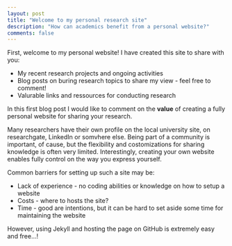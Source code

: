 ```yaml
---
layout: post
title: "Welcome to my personal research site"
description: "How can academics benefit from a personal website?"
comments: false
---
```


First, welcome to my personal website! I have created this site to share with you:

* My recent research projects and ongoing activities
* Blog posts on buring research topics to share my view - feel free to comment!
* Valurable links and ressources for conducting research

In this first blog post I would like to comment on the **value** of creating a fully personal website for sharing your research.

Many researchers have their own profile on the local university site, on researchgate, LinkedIn or somvhere else. Being part of a community
is important, of cause, but the flexibility and costomizations for sharing knowledge is often very limited. Interestingly, creating your own website enables fully control on the way you express yourself.

Common barriers for setting up such a site may be:

* Lack of experience - no coding abilities or knowledge on how to setup a website
* Costs  - where to hosts the site?
* Time - good are intentions, but it can be hard to set aside some time for maintaining the website

However, using Jekyll and hosting the page on GitHub is extremely easy and free...!

